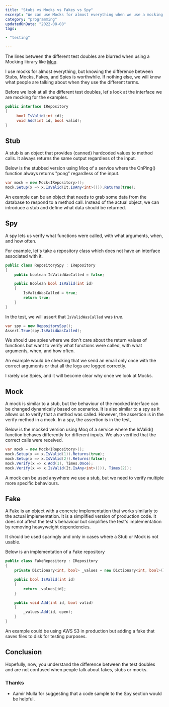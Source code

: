 ```yaml
---
title: "Stubs vs Mocks vs Fakes vs Spy"
excerpt: "We can use Mocks for almost everything when we use a mocking framework, but what is the difference between Stubs, Mocks, Fakes and Spies"
category: "programming"
updatedOnDate: "2022-08-08"
tags:

- "testing"

---
```


The lines between the different test doubles are blurred when using a Mocking library like [Moq](https://github.com/moq/moq4).

I use mocks for almost everything, but knowing the difference between Stubs, Mocks, Fakes, and Spies is worthwhile. If nothing else, we will know what people are talking about when they use the different terms.

Before we look at all the different test doubles, let's look at the interface we are mocking for the examples.

```csharp
public interface IRepository
{
     bool IsValid(int id);
     void Add(int id, bool valid);
}
```

## Stub

A stub is an object that provides (canned) hardcoded values to method calls. It always returns the same output regardless of the input.

Below is the stubbed version using Moq of a service where the OnPing() function always returns "pong" regardless of the input.

```csharp
var mock = new Mock<IRepository>();
mock.Setup(x => x.IsValid(It.IsAny<int>())).Returns(true);
```

An example can be an object that needs to grab some data from the database to respond to a method call. Instead of the actual object, we can introduce a stub and define what data should be returned.

## Spy

A spy lets us verify what functions were called, with what arguments, when, and how often.

For example, let's take a repository class which does not have an interface associated with it.

```csharp
public class RepositorySpy : IRepository
{
    public boolean IsValidWasCalled = false;

    public Boolean bool IsValid(int id)
    {
        IsValidWasCalled = true;
        return true;
    }
}
```

In the test, we will assert that `IsValidWasCalled` was _true_.

```csharp
var spy = new RepositorySpy();
Assert.True(spy.IsValidWasCalled);
```

We should use spies where we don't care about the return values of functions but want to verify what functions were called, with what arguments, when, and how often.

An example would be checking that we send an email only once with the correct arguments or that all the logs are logged correctly.

I rarely use Spies, and it will become clear why once we look at Mocks.

## Mock

A mock is similar to a stub, but the behaviour of the mocked interface can be changed dynamically based on scenarios. It is also similar to a spy as it allows us to verify that a method was called. However, the assertion is in the verify method in a mock. In a spy, the assertion is in the test,

Below is the mocked version using Moq of a service where the IsValid() function behaves differently for different inputs. We also verified that the correct calls were received.

```csharp
var mock = new Mock<IRepository>();
mock.Setup(x => x.IsValid(1)).Returns(true);
mock.Setup(x => x.IsValid(2)).Returns(false);
mock.Verify(x => x.Add(1), Times.Once);
mock.Verify(x => x.IsValid(It.IsAny<int>())), Times(2));
```

A mock can be used anywhere we use a stub, but we need to verify multiple more specific behaviours.

## Fake

A Fake is an object with a concrete implementation that works similarly to the actual implementation. It is a simplified version of production code. It does not affect the test's behaviour but simplifies the test's implementation by removing heavyweight dependencies.

It should be used sparingly and only in cases where a Stub or Mock is not usable.

Below is an implementation of a Fake repository

```csharp
public class FakeRepository : IRepository
{
    private Dictionary<int, bool> _values = new Dictionary<int, bool>();

    public bool IsValid(int id)
    {
        return _values[id];
    }

    public void Add(int id, bool valid)
    {
        _values.Add(id, open);
    }
}
```

An example could be using AWS S3 in production but adding a fake that saves files to disk for testing purposes.

## Conclusion

Hopefully, now, you understand the difference between the test doubles and are not confused when people talk about fakes, stubs or mocks.

### Thanks

-   Aamir Mulla for suggesting that a code sample to the Spy section would be helpful.
